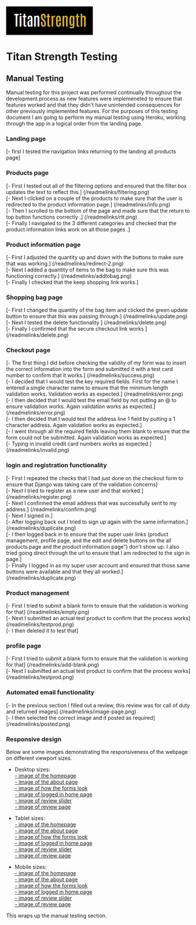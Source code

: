 ![Titan Strength Logo Text](readmelinks/logo.png)

# Titan Strength Testing

## Manual Testing

Manual testing for this project was performed continually throughout the development process as new features were implemeneted to ensure that features worked and that they didn't have unintended consequences for other previously implemented features. For the purposes of this testing document I am going to perform my manual testing using Heroku, working through the app in a logical order from the landing page.

### Landing page

[- first I tested the navigation links returning to the landing all products page] <br/>

### Products page

[- First I tested out all of the filtering options and ensured that the filter box updates the text to reflect this.] (/readmelinks/filtering.png)<br/>
[- Next I clicked on a couple of the products to make sure that the user is redirected to the product information page.] (/readmelinks/info.png) <br/>
[- Then I scrolled to the bottom of the page and made sure that the return to top button functions correctly .] (/readmelinks/rtt.png) <br/>
[- Finally I navigated to the 3 different categories and checked that the product information links work on all those pages .] <br/>

### Product information page

[- First I adjusted the quantity up and down with the buttons to make sure that was working.] (/readmelinks/redirect-2.png)<br/>
[- Next I added a quantity of items to the bag to make sure this was functioning correctly.] (/readmelinks/addtobag.png) <br/>
[- Finally I checked that the keep shopping link works.] <br/>

### Shopping bag page

[- First I changed the quantity of the bag item and clicked the green update button to ensure that this was passing through.] (/readmelinks/update.png)<br/>
[- Next I tested the delete functionality ] (/readmelinks/delete.png) <br/>
[- Finally I confirmed that the secure checkout link works ] (/readmelinks/delete.png) <br/>

### Checkout page

[- The first thing I did before checking the validity of my form was to insert the correct information into the form and submitted it with a test card number to confirm that it works.] (/readmelinks/success.png) <br/>
[- I decided that I would test the key required fields. First for the name I entered a single character name to ensure that the minimum length validation works. Validation works as expected.] (/readmelinks/error.png) <br/>
[- I then decided that I would test the email field by not putting an @ to ensure validation works. Again validation works as expected.] (/readmelinks/error.png) <br/>
[- I then decided that I would test the address line 1 field by putting a 1 character address. Again validation works as expected.] <br/>
[- I went through all the required fields leaving them blank to ensure that the form could not be submitted. Again validation works as expected.] <br/>
[- Typing in invalid credit card numbers works as expected.] (/readmelinks/invalid.png) <br/>



### login and registration functionality

[- First I repeated the checks that I had just done on the checkout form to ensure that Django was taking care of the validation concerns] <br/>
[- Next I tried to register as a new user and that worked.] (/readmelinks/register.png) <br/>
[- Next I confirmed the email address that was successfully sent to my address.] (/readmelinks/confirm.png) <br/>
[- Next I signed in.] <br/>
[- After logging back out I tried to sign up again with the same information.] (/readmelinks/duplicate.png) <br/>
[- I then logged back in to ensure that the super user links (product management, profile page, and the edit and delete buttons on the all products page and the product information page") don't show up. I also tried going direct through the url to ensure that I am redirected to the sign in page.] <br/>
[- Finally I logged in as my super user account and ensured that those same buttons were available and that they all worked.] (/readmelinks/duplicate.png) <br/>

### Product management

[- First I tried to submit a blank form to ensure that the validation is working for that] (/readmelinks/empty.png) <br/>
[- Next I submitted an actual test product to confirm that the process works] (/readmelinks/testprod.png) <br/>
[- I then deleted it to test that] <br/>

### profile page

[- First I tried to submit a blank form to ensure that the validation is working for that] (/readmelinks/add-blank.png) <br/>
[- Next I submitted an actual test product to confirm that the process works] (/readmelinks/testprod.png) <br/>

### Automated email functionality

[- In the previous section I filled out a review, this review was for call of duty and returned images] (/readmelinks/image-page.png) <br/>
[- I then selected the correct image and it posted as required] (/readmelinks/posted.png) <br/>

### Responsive design

Below are some images demonstrating the responsiveness of the webpage on different viewport sizes.

- Desktop sizes: <br/>
[- image of the homepage](/readmelinks/dhome.png) <br/>
[- image of the about page](/readmelinks/dabout.png) <br/>
[- image of how the forms look](/readmelinks/dforms.png) <br/>
[- image of logged in home page](/readmelinks/dlogged.png) <br/>
[- image of review slider](/readmelinks/dslider.png) <br/>
[- image of review page](/readmelinks/dreviews.png) <br/>

- Tablet sizes: <br/>
[- image of the homepage](/readmelinks/thome.png) <br/>
[- image of the about page](/readmelinks/tabout.png) <br/>
[- image of how the forms look](/readmelinks/tforms.png) <br/>
[- image of logged in home page](/readmelinks/tlogged.png) <br/>
[- image of review slider](/readmelinks/tslider.png) <br/>
[- image of review page](/readmelinks/treviews.png) <br/>

- Mobile sizes: <br/>
[- image of the homepage](/readmelinks/mhome.png) <br/>
[- image of the about page](/readmelinks/mabout.png) <br/>
[- image of how the forms look](/readmelinks/mforms.png) <br/>
[- image of logged in home page](/readmelinks/mlogged.png) <br/>
[- image of review slider](/readmelinks/mslider.png) <br/>
[- image of review page](/readmelinks/mreviews.png) <br/>


This wraps up the manual testing section.





